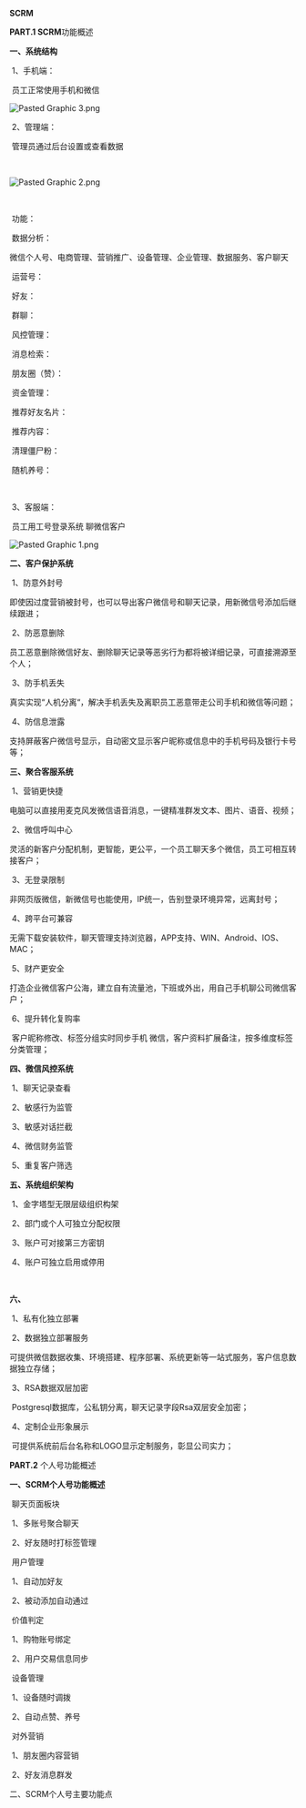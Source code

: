 **SCRM**



**PART.1 SCRM**功能概述

**一、系统结构**

​	1、手机端：

​		员工正常使用手机和微信

![Pasted Graphic 3.png](https://github.com/nick-zheng/WX_PC_HOOK/blob/master/_images/2/Pasted%20Graphic%203.png)

​	2、管理端：

​		管理员通过后台设置或查看数据

​	

![Pasted Graphic 2.png](https://github.com/nick-zheng/WX_PC_HOOK/blob/master/_images/2/Pasted%20Graphic%202.png)

​	

​		功能：

​			数据分析：

​				微信个人号、电商管理、营销推广、设备管理、企业管理、数据服务、客户聊天

​			运营号：	

​			好友：

​			群聊：

​			风控管理：

​			消息检索：

​			朋友圈（赞）：

​			资金管理：

​			推荐好友名片：

​			推荐内容：

​			清理僵尸粉：

​			随机养号：

​		

​	3、客服端：

​		员工用工号登录系统 聊微信客户

![Pasted Graphic 1.png](https://github.com/nick-zheng/WX_PC_HOOK/blob/master/_images/2/Pasted%20Graphic%201.png)



**二、客户保护系统**

​	1、防意外封号

​		即使因过度营销被封号，也可以导出客户微信号和聊天记录，用新微信号添加后继续跟进；

​	2、防恶意删除

​		员工恶意删除微信好友、删除聊天记录等恶劣行为都将被详细记录，可直接溯源至个人；

​	3、防手机丢失

​		真实实现“人机分离“，解决手机丢失及离职员工恶意带走公司手机和微信等问题；

​	4、防信息泄露

​		支持屏蔽客户微信号显示，自动密文显示客户昵称或信息中的手机号码及银行卡号等；



**三、聚合客服系统**

​	1、营销更快捷

​		电脑可以直接用麦克风发微信语音消息，一键精准群发文本、图片、语音、视频；

​	2、微信呼叫中心

​		灵活的新客户分配机制，更智能，更公平，一个员工聊天多个微信，员工可相互转接客户；

​	3、无登录限制

​		非网页版微信，新微信号也能使用，IP统一，告别登录环境异常，远离封号；

​	4、跨平台可兼容

​		无需下载安装软件，聊天管理支持浏览器，APP支持、WIN、Android、IOS、MAC；

​	5、财产更安全

​		打造企业微信客户公海，建立自有流量池，下班或外出，用自己手机聊公司微信客户；

​	6、提升转化复购率

​		客户昵称修改、标签分组实时同步手机 微信，客户资料扩展备注，按多维度标签分类管理；



**四、微信风控系统**

​	1、聊天记录查看

​	2、敏感行为监管

​	3、敏感对话拦截

​	4、微信财务监管

​	5、重复客户筛选



**五、系统组织架构**

​	1、金字塔型无限层级组织构架

​	2、部门或个人可独立分配权限

​	3、账户可对接第三方密钥

​	4、账户可独立启用或停用



​	

**六、**

​	1、私有化独立部署

​	2、数据独立部署服务

​		可提供微信数据收集、环境搭建、程序部署、系统更新等一站式服务，客户信息数据独立存储；

​	3、RSA数据双层加密

​		Postgresql数据库，公私钥分离，聊天记录字段Rsa双层安全加密；

​	4、定制企业形象展示

​		可提供系统前后台名称和LOGO显示定制服务，彰显公司实力；









**PART.2** 个人号功能概述

**一、SCRM个人号功能概述**

​	聊天页面板块

​		1、多账号聚合聊天

​		2、好友随时打标签管理

​	用户管理

​		1、自动加好友

​		2、被动添加自动通过

​	价值判定

​		1、购物账号绑定

​		2、用户交易信息同步

​	设备管理

​		1、设备随时调拨

​		2、自动点赞、养号

​	对外营销

​		1、朋友圈内容营销

​		2、好友消息群发



二、SCRM个人号主要功能点